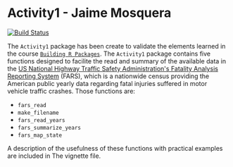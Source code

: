 # Activity1 - Jaime Mosquera

[![Build Status](https://travis-ci.org/Jaimores/Activity1.svg?branch=master)](https://travis-ci.org/Jaimores/Activity1)

The `Activity1` package has been create to validate the elements learned in the course  [`Building R Packages`](https://www.coursera.org/learn/r-packages). The `Activity1` package contains five functions designed to facilite the read and summary of the available data in the [US National Highway Traffic Safety Administration's Fatality Analysis Reporting System](https://www.nhtsa.gov/research-data/fatality-analysis-reporting-system-fars) (FARS), which is a nationwide census providing the American public yearly data regarding fatal injuries suffered in motor vehicle traffic crashes. Those functions are: 

* `fars_read`  
* `make_filename`  
* `fars_read_years`  
* `fars_summarize_years`   
* `fars_map_state`  

A description of the usefulness of these functions with practical examples are included in The vignette file.
